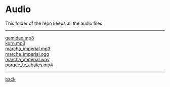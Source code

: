 # Audio
This folder of the repo keeps all the audio files

---------------------------
[gemidao.mp3](gemidao.mp3)<br>
[korn.mp3](korn.mp3)<br>
[marcha_imperial.mp3](marcha_imperial.mp3)<br>
[marcha_imperial.ogg](marcha_imperial.ogg)<br>
[marcha_imperial.wav](marcha_imperial.wav)<br>
[porque_te_abates.mp4](porque_te_abates.mp4)<br>

---------------------------

[back](../)
